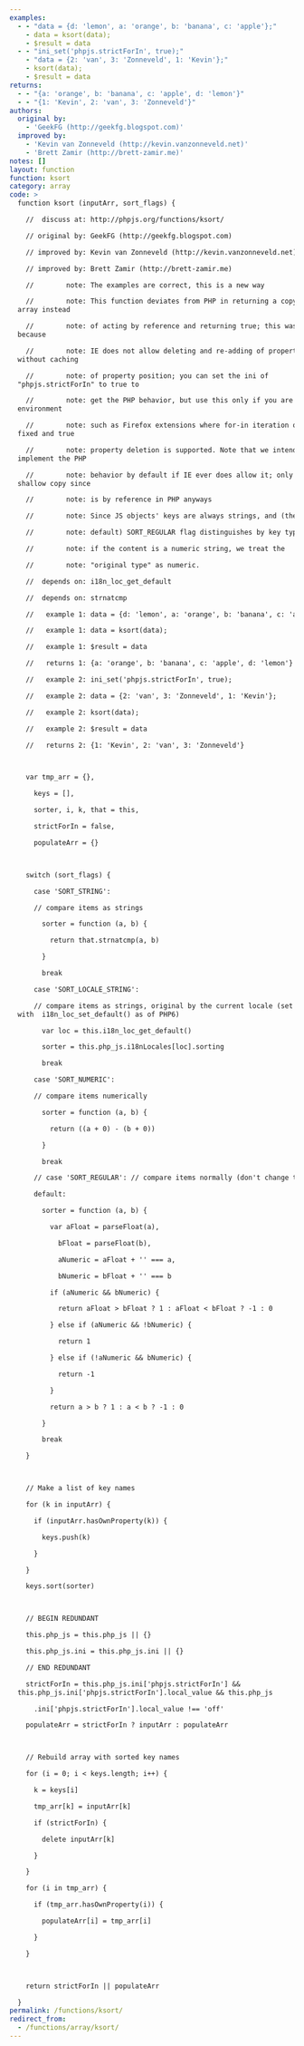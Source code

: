 ```yaml
---
examples:
  - - "data = {d: 'lemon', a: 'orange', b: 'banana', c: 'apple'};"
    - data = ksort(data);
    - $result = data
  - - "ini_set('phpjs.strictForIn', true);"
    - "data = {2: 'van', 3: 'Zonneveld', 1: 'Kevin'};"
    - ksort(data);
    - $result = data
returns:
  - - "{a: 'orange', b: 'banana', c: 'apple', d: 'lemon'}"
  - - "{1: 'Kevin', 2: 'van', 3: 'Zonneveld'}"
authors:
  original by:
    - 'GeekFG (http://geekfg.blogspot.com)'
  improved by:
    - 'Kevin van Zonneveld (http://kevin.vanzonneveld.net)'
    - 'Brett Zamir (http://brett-zamir.me)'
notes: []
layout: function
function: ksort
category: array
code: >
  function ksort (inputArr, sort_flags) {

    //  discuss at: http://phpjs.org/functions/ksort/

    // original by: GeekFG (http://geekfg.blogspot.com)

    // improved by: Kevin van Zonneveld (http://kevin.vanzonneveld.net)

    // improved by: Brett Zamir (http://brett-zamir.me)

    //        note: The examples are correct, this is a new way

    //        note: This function deviates from PHP in returning a copy of the
  array instead

    //        note: of acting by reference and returning true; this was necessary
  because

    //        note: IE does not allow deleting and re-adding of properties
  without caching

    //        note: of property position; you can set the ini of
  "phpjs.strictForIn" to true to

    //        note: get the PHP behavior, but use this only if you are in an
  environment

    //        note: such as Firefox extensions where for-in iteration order is
  fixed and true

    //        note: property deletion is supported. Note that we intend to
  implement the PHP

    //        note: behavior by default if IE ever does allow it; only gives
  shallow copy since

    //        note: is by reference in PHP anyways

    //        note: Since JS objects' keys are always strings, and (the

    //        note: default) SORT_REGULAR flag distinguishes by key type,

    //        note: if the content is a numeric string, we treat the

    //        note: "original type" as numeric.

    //  depends on: i18n_loc_get_default

    //  depends on: strnatcmp

    //   example 1: data = {d: 'lemon', a: 'orange', b: 'banana', c: 'apple'};

    //   example 1: data = ksort(data);

    //   example 1: $result = data

    //   returns 1: {a: 'orange', b: 'banana', c: 'apple', d: 'lemon'}

    //   example 2: ini_set('phpjs.strictForIn', true);

    //   example 2: data = {2: 'van', 3: 'Zonneveld', 1: 'Kevin'};

    //   example 2: ksort(data);

    //   example 2: $result = data

    //   returns 2: {1: 'Kevin', 2: 'van', 3: 'Zonneveld'}



    var tmp_arr = {},

      keys = [],

      sorter, i, k, that = this,

      strictForIn = false,

      populateArr = {}



    switch (sort_flags) {

      case 'SORT_STRING':

      // compare items as strings

        sorter = function (a, b) {

          return that.strnatcmp(a, b)

        }

        break

      case 'SORT_LOCALE_STRING':

      // compare items as strings, original by the current locale (set
  with  i18n_loc_set_default() as of PHP6)

        var loc = this.i18n_loc_get_default()

        sorter = this.php_js.i18nLocales[loc].sorting

        break

      case 'SORT_NUMERIC':

      // compare items numerically

        sorter = function (a, b) {

          return ((a + 0) - (b + 0))

        }

        break

      // case 'SORT_REGULAR': // compare items normally (don't change types)

      default:

        sorter = function (a, b) {

          var aFloat = parseFloat(a),

            bFloat = parseFloat(b),

            aNumeric = aFloat + '' === a,

            bNumeric = bFloat + '' === b

          if (aNumeric && bNumeric) {

            return aFloat > bFloat ? 1 : aFloat < bFloat ? -1 : 0

          } else if (aNumeric && !bNumeric) {

            return 1

          } else if (!aNumeric && bNumeric) {

            return -1

          }

          return a > b ? 1 : a < b ? -1 : 0

        }

        break

    }



    // Make a list of key names

    for (k in inputArr) {

      if (inputArr.hasOwnProperty(k)) {

        keys.push(k)

      }

    }

    keys.sort(sorter)



    // BEGIN REDUNDANT

    this.php_js = this.php_js || {}

    this.php_js.ini = this.php_js.ini || {}

    // END REDUNDANT

    strictForIn = this.php_js.ini['phpjs.strictForIn'] &&
  this.php_js.ini['phpjs.strictForIn'].local_value && this.php_js

      .ini['phpjs.strictForIn'].local_value !== 'off'

    populateArr = strictForIn ? inputArr : populateArr



    // Rebuild array with sorted key names

    for (i = 0; i < keys.length; i++) {

      k = keys[i]

      tmp_arr[k] = inputArr[k]

      if (strictForIn) {

        delete inputArr[k]

      }

    }

    for (i in tmp_arr) {

      if (tmp_arr.hasOwnProperty(i)) {

        populateArr[i] = tmp_arr[i]

      }

    }



    return strictForIn || populateArr

  }
permalink: /functions/ksort/
redirect_from:
  - /functions/array/ksort/
---
```


<!-- WARNING! This file is auto generated by `npm run web:inject`, do not edit by hand -->
